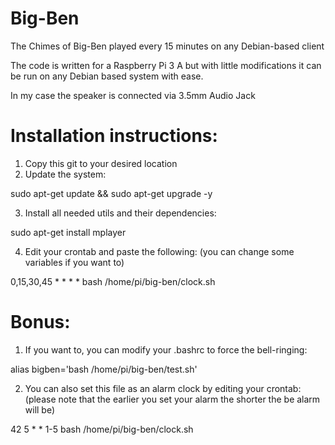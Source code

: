 # Big-Ben 
The Chimes of Big-Ben played every 15 minutes on any Debian-based client

The code is written for a Raspberry Pi 3 A but with little modifications it can be run on any Debian based system with ease.

In my case the speaker is connected via 3.5mm Audio Jack

# Installation instructions:
1. Copy this git to your desired location
2. Update the system:

sudo apt-get update && sudo apt-get upgrade -y

3. Install all needed utils and their dependencies:

sudo apt-get install mplayer

4. Edit your crontab and paste the following: (you can change some variables if you want to)

0,15,30,45 * * * * bash /home/pi/big-ben/clock.sh

# Bonus:
1. If you want to, you can modify your .bashrc to force the bell-ringing:

alias bigben='bash /home/pi/big-ben/test.sh'

2. You can also set this file as an alarm clock by editing your crontab: (please note that the earlier you set your alarm the shorter the be alarm will be)

42 5 * * 1-5 bash /home/pi/big-ben/clock.sh
